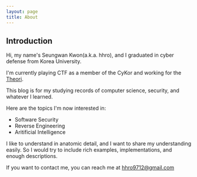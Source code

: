 ```yaml
---
layout: page
title: About
---
```


## Introduction

Hi, my name's Seungwan Kwon(a.k.a. hhro), and I graduated in cyber defense from Korea University.

I'm currently playing CTF as a member of the CyKor and working for the [Theori](https://theori.io/).

This blog is for my studying records of computer science, security, and whatever I learned.

Here are the topics I'm now interested in:

- Software Security
- Reverse Engineering
- Aritificial Intelligence

I like to understand in anatomic detail, and I want to share my understanding easily. So I would try to include rich examples, implementations, and enough descriptions.

If you want to contact me, you can reach me at hhro9712@gmail.com

